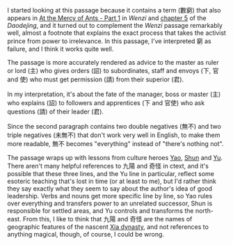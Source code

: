 I started looking at this passage
because it contains a term (數窮)
that also appears in
[At the Mercy of Ants - Part 1](https://daoistic.ca/entry/ants-part-1 "Read At the Mercy of Ants - Part 1") in _Wenzi_
and
[chapter 5](https://ctext.org/dao-de-jing#n11596 "ctext link")
of the _Daodejing_,
and it turned out to complement
the _Wenzi_ passage remarkably well,
almost a footnote
that explains the exact process
that takes the activist prince
from power to irrelevance.
In this passage,
I've interpreted 窮 as failure,
and I think it works quite well.

The passage is more accurately rendered
as advice to the master as ruler or lord (主)
who gives orders (詔)
to subordinates, staff and envoys (下, 官 and 使)
who must get permission (請)
from their superior (君).

In my interpretation,
it's about the fate of
the manager, boss or master (主)
who explains (詔)
to followers and apprentices (下 and 官使)
who ask questions (請)
of their leader (君).

Since the second paragraph
contains two double negatives (無不)
and two triple negatives (未無不)
that don't work very well in English,
to make them more readable,
無不 becomes "everything"
instead of "there's nothing not".

The passage wraps up with lessons from culture heroes
[Yao](https://en.wikipedia.org/wiki/Emperor_Yao "Read about Yao"),
[Shun](https://en.wikipedia.org/wiki/Emperor_Shun "Read about Shun")
and [Yu](https://en.wikipedia.org/wiki/Yu_the_Great "Read about Yu").
There aren't many helpful references
to 九陽 and 奇怪 in ctext,
and it's possible that these three lines,
and the Yu line in particular,
reflect some esoteric teaching
that's lost in time (or at least to me),
but I'd rather think they say
exactly what they seem to say
about the author's idea of good leadership.
Verbs and nouns get more specific line by line,
so Yao rules over everything
and transfers power
to an unrelated successor,
Shun is responsible for settled areas,
and Yu controls and transforms the north-east.
From this, I like to think that 九陽 and 奇怪
are the names of geographic features of the nascent
[Xia dynasty](https://en.wikipedia.org/wiki/Xia_dynasty "Read about the Xia dynasty"),
and not references to anything magical,
though, of course, I could be wrong.
